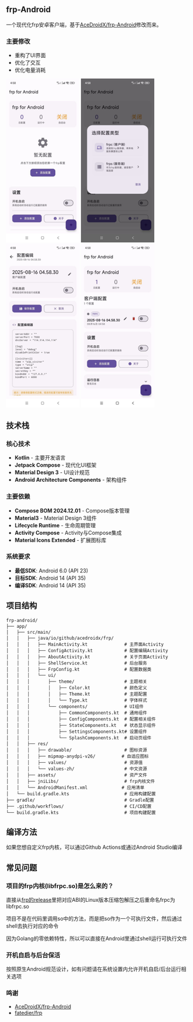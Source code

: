 ## frp-Android

一个现代化frp安卓客户端，基于[AceDroidX/frp-Android](https://github.com/AceDroidX/frp-Android)修改而来。

### 主要修改

- 重构了UI界面
- 优化了交互
- 优化电量消耗

<div style="display:inline-block">
<img src=".github/demo/demo1.jpg" alt="image1.png" width="200">
<img src=".github/demo/demo2.jpg" alt="image2.png" width="200">
<img src=".github/demo/demo3.jpg" alt="image1.png" width="200">
<img src=".github/demo/demo4.jpg" alt="image2.png" width="200">
</div>

## 技术栈

### 核心技术
- **Kotlin** - 主要开发语言
- **Jetpack Compose** - 现代化UI框架
- **Material Design 3** - UI设计规范
- **Android Architecture Components** - 架构组件

### 主要依赖
- **Compose BOM 2024.12.01** - Compose版本管理
- **Material3** - Material Design 3组件
- **Lifecycle Runtime** - 生命周期管理
- **Activity Compose** - Activity与Compose集成
- **Material Icons Extended** - 扩展图标库

### 系统要求
- **最低SDK**: Android 6.0 (API 23)
- **目标SDK**: Android 14 (API 35)
- **编译SDK**: Android 14 (API 35)

## 项目结构

```
frp-android/
├── app/
│   ├── src/main/
│   │   ├── java/io/github/acedroidx/frp/
│   │   │   ├── MainActivity.kt              # 主界面Activity
│   │   │   ├── ConfigActivity.kt            # 配置编辑Activity
│   │   │   ├── AboutActivity.kt             # 关于页面Activity
│   │   │   ├── ShellService.kt              # 后台服务
│   │   │   ├── FrpConfig.kt                 # 配置数据类
│   │   │   └── ui/
│   │   │       ├── theme/                   # 主题相关
│   │   │       │   ├── Color.kt             # 颜色定义
│   │   │       │   ├── Theme.kt             # 主题配置
│   │   │       │   └── Type.kt              # 字体样式
│   │   │       └── components/              # UI组件
│   │   │           ├── CommonComponents.kt  # 通用组件
│   │   │           ├── ConfigComponents.kt  # 配置相关组件
│   │   │           ├── StateComponents.kt   # 状态显示组件
│   │   │           ├── SettingsComponents.kt# 设置组件
│   │   │           └── SplashComponents.kt  # 启动页组件
│   │   ├── res/
│   │   │   ├── drawable/                    # 图标资源
│   │   │   ├── mipmap-anydpi-v26/          # 自适应图标
│   │   │   ├── values/                      # 资源值
│   │   │   └── values-zh/                   # 中文资源
│   │   ├── assets/                          # 资产文件
│   │   ├── jniLibs/                         # frp内核文件
│   │   └── AndroidManifest.xml             # 应用清单
│   └── build.gradle.kts                     # 应用构建配置
├── gradle/                                  # Gradle配置
├── .github/workflows/                       # CI/CD配置
└── build.gradle.kts                         # 项目构建配置
```

## 编译方法

如果您想自定义frp内核，可以通过Github Actions或通过Android Studio编译

## 常见问题

### 项目的frp内核(libfrpc.so)是怎么来的？

直接从[frp的release](https://github.com/fatedier/frp/releases)里把对应ABI的Linux版本压缩包解压之后重命名frpc为libfrpc.so  

项目不是在代码里调用so中的方法，而是把so作为一个可执行文件，然后通过shell去执行对应的命令  

因为Golang的零依赖特性，所以可以直接在Android里通过shell运行可执行文件

### 开机自启与后台保活

按照原生Android规范设计，如有问题请在系统设置内允许开机自启/后台运行相关选项

### 鸣谢

- [AceDroidX/frp-Android](https://github.com/AceDroidX/frp-Android)
- [fatedier/frp](https://github.com/fatedier/frp)